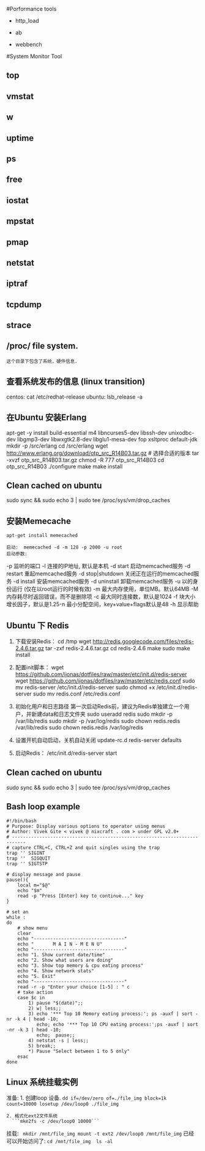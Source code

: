 #Porformance tools

* http_load

* ab

* webbench

#System Monitor Tool

## top

## vmstat

## w

## uptime

## ps

## free

## iostat

## mpstat

## pmap 

## netstat

## iptraf

## tcpdump

## strace

## /proc/ file system.
    这个目录下包含了系统，硬件信息.

## 查看系统发布的信息 (linux transition)
centos: cat /etc/redhat-release
ubuntu: lsb_release -a

## 在Ubuntu 安装Erlang
apt-get -y install build-essential m4 libncurses5-dev libssh-dev unixodbc-dev libgmp3-dev libwxgtk2.8-dev libglu1-mesa-dev fop xsltproc default-jdk
mkdir -p /src/erlang
cd /src/erlang
wget http://www.erlang.org/download/otp_src_R14B03.tar.gz # 选择合适的版本
tar -xvzf otp_src_R14B03.tar.gz
chmod -R 777 otp_src_R14B03
cd otp_src_R14B03
./configure
make
make install

## Clean cached on ubuntu
sudo sync && sudo echo 3 | sudo tee /proc/sys/vm/drop_caches

## 安装Memecache
    apt-get install memecached

    启动:  memecached -d -m 128 -p 2000 -u root
    启动参数:
-p 监听的端口
-l 连接的IP地址, 默认是本机
-d start 启动memcached服务
-d restart 重起memcached服务
-d stop|shutdown 关闭正在运行的memcached服务
-d install 安装memcached服务
-d uninstall 卸载memcached服务
-u 以的身份运行 (仅在以root运行的时候有效)
-m 最大内存使用，单位MB。默认64MB
-M 内存耗尽时返回错误，而不是删除项
-c 最大同时连接数，默认是1024
-f 块大小增长因子，默认是1.25-n 最小分配空间，key+value+flags默认是48
-h 显示帮助

## Ubuntu 下 Redis
1. 下载安装Redis：
cd /tmp
wget http://redis.googlecode.com/files/redis-2.4.6.tar.gz
tar -zxf redis-2.4.6.tar.gz
cd redis-2.4.6
make
sudo make install

2. 配置init脚本：
wget https://github.com/ijonas/dotfiles/raw/master/etc/init.d/redis-server
wget https://github.com/ijonas/dotfiles/raw/master/etc/redis.conf
sudo mv redis-server /etc/init.d/redis-server
sudo chmod +x /etc/init.d/redis-server
sudo mv redis.conf /etc/redis.conf

3. 初始化用户和日志路径
第一次启动Redis前，建议为Redis单独建立一个用户，并新建data和日志文件夹
sudo useradd redis
sudo mkdir -p /var/lib/redis
sudo mkdir -p /var/log/redis
sudo chown redis.redis /var/lib/redis
sudo chown redis.redis /var/log/redis

4. 设置开机自动启动，关机自动关闭
update-rc.d redis-server defaults

5. 启动Redis：
/etc/init.d/redis-server start 


## Clean cached on ubuntu
sudo sync && sudo echo 3 | sudo tee /proc/sys/vm/drop_caches

## Bash loop example
```
#!/bin/bash
# Purpose: Display various options to operator using menus
# Author: Vivek Gite < vivek @ nixcraft . com > under GPL v2.0+
# ---------------------------------------------------------------------------
# capture CTRL+C, CTRL+Z and quit singles using the trap
trap '' SIGINT
trap ''  SIGQUIT
trap '' SIGTSTP
 
# display message and pause 
pause(){
    local m="$@"
	echo "$m"
	read -p "Press [Enter] key to continue..." key
}
 
# set an 
while :
do
	# show menu
	clear
	echo "---------------------------------"
	echo "	     M A I N - M E N U"
	echo "---------------------------------"
	echo "1. Show current date/time"
	echo "2. Show what users are doing"
	echo "3. Show top memory & cpu eating process"
	echo "4. Show network stats"
	echo "5. Exit"
	echo "---------------------------------"
	read -r -p "Enter your choice [1-5] : " c
	# take action
	case $c in
		1) pause "$(date)";;
		2) w| less;;
		3) echo '*** Top 10 Memory eating process:'; ps -auxf | sort -nr -k 4 | head -10;
		   echo; echo '*** Top 10 CPU eating process:';ps -auxf | sort -nr -k 3 | head -10;
		   echo;  pause;;
		4) netstat -s | less;;
		5) break;;
		*) Pause "Select between 1 to 5 only"
	esac
done
```

## Linux 系统挂载实例

  准备: 
    1. 创建loop 设备.
      ```
        dd if=/dev/zero of=./file_img block=1k count=10000
        losetup /dev/loop0 ./file_img
      ```
      
    2. 格式化ext2文件系统
      ```mke2fs -c /dev/loop0 10000```
      
  挂载:
    ``` 
        mkdir /mnt/file_img
    	mount -t ext2 /dev/loop0 /mnt/file_img
    ```
  已经可以开始访问了:
    ```
      cd /mnt/file_img 
      ls -al
    ```
      
    
